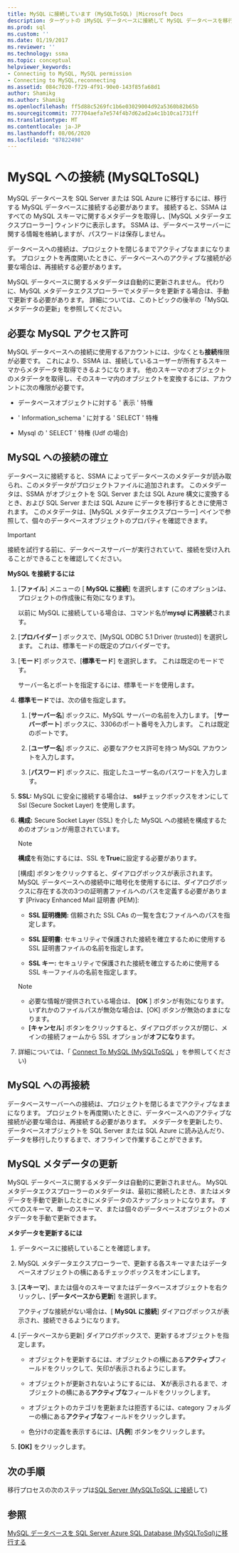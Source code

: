```yaml
---
title: MySQL に接続しています (MySQLToSQL) |Microsoft Docs
description: ターゲットの iMySQL データベースに接続して MySQL データベースを移行する方法について説明します。 SSMA は Azure SQL Database のデータベースに関するメタデータを取得します。
ms.prod: sql
ms.custom: ''
ms.date: 01/19/2017
ms.reviewer: ''
ms.technology: ssma
ms.topic: conceptual
helpviewer_keywords:
- Connecting to MySQL, MySQL permission
- Connecting to MySQL,reconnecting
ms.assetid: 084c7020-f729-4f91-90e0-143f85fa68d1
author: Shamikg
ms.author: Shamikg
ms.openlocfilehash: ff5d88c5269fc1b6e03029004d92a5360b82b65b
ms.sourcegitcommit: 777704aefa7e574f4b7d62ad2a4c1b10ca1731ff
ms.translationtype: MT
ms.contentlocale: ja-JP
ms.lasthandoff: 08/06/2020
ms.locfileid: "87822498"
---
```

# <a name="connecting-to-mysql-mysqltosql"></a>MySQL への接続 (MySQLToSQL)
MySQL データベースを SQL Server または SQL Azure に移行するには、移行する MySQL データベースに接続する必要があります。 接続すると、SSMA はすべての MySQL スキーマに関するメタデータを取得し、[MySQL メタデータエクスプローラー] ウィンドウに表示します。 SSMA は、データベースサーバーに関する情報を格納しますが、パスワードは保存しません。  
  
データベースへの接続は、プロジェクトを閉じるまでアクティブなままになります。 プロジェクトを再度開いたときに、データベースへのアクティブな接続が必要な場合は、再接続する必要があります。  
  
MySQL データベースに関するメタデータは自動的に更新されません。 代わりに、MySQL メタデータエクスプローラーでメタデータを更新する場合は、手動で更新する必要があります。 詳細については、このトピックの後半の「MySQL メタデータの更新」を参照してください。  
  
## <a name="required-mysql-permissions"></a>必要な MySQL アクセス許可  
MySQL データベースへの接続に使用するアカウントには、少なくとも**接続**権限が必要です。 これにより、SSMA は、接続しているユーザーが所有するスキーマからメタデータを取得できるようになります。 他のスキーマのオブジェクトのメタデータを取得し、そのスキーマ内のオブジェクトを変換するには、アカウントに次の権限が必要です。  
  
-   データベースオブジェクトに対する ' 表示 ' 特権  
  
-   ' Information_schema ' に対する ' SELECT ' 特権  
  
-   Mysql の ' SELECT ' 特権 (Udf の場合)  
  
## <a name="establishing-a-connection-to-mysql"></a>MySQL への接続の確立  
データベースに接続すると、SSMA によってデータベースのメタデータが読み取られ、このメタデータがプロジェクトファイルに追加されます。 このメタデータは、SSMA がオブジェクトを SQL Server または SQL Azure 構文に変換するとき、および SQL Server または SQL Azure にデータを移行するときに使用されます。 このメタデータは、[MySQL メタデータエクスプローラー] ペインで参照して、個々のデータベースオブジェクトのプロパティを確認できます。  
  
> [!IMPORTANT]  
> 接続を試行する前に、データベースサーバーが実行されていて、接続を受け入れることができることを確認してください。  
  
**MySQL を接続するには**  
  
1.  [**ファイル**] メニューの [ **MySQL に接続**] を選択します (このオプションは、プロジェクトの作成後に有効になります)。  
  
    以前に MySQL に接続している場合は、コマンド名が**mysql に再接続**されます。  
  
2.  [**プロバイダー** ] ボックスで、[MySQL ODBC 5.1 Driver (trusted)] を選択します。 これは、標準モードの既定のプロバイダーです。  
  
3.  [**モード**] ボックスで、[**標準モード**] を選択します。 これは既定のモードです。  
  
    サーバー名とポートを指定するには、標準モードを使用します。  
  
4.  **標準モード**では、次の値を指定します。  
  
    1.  [**サーバー名**] ボックスに、MySQL サーバーの名前を入力します。 [**サーバーポート**] ボックスに、3306のポート番号を入力します。 これは既定のポートです。  
  
    2.  [**ユーザー名**] ボックスに、必要なアクセス許可を持つ MySQL アカウントを入力します。  
  
    3.  [**パスワード**] ボックスに、指定したユーザー名のパスワードを入力します。  
  
5.  **SSL:** MySQL に安全に接続する場合は、 **ssl**チェックボックスをオンにして Ssl (Secure Socket Layer) を使用します。  
  
6.  **構成:** Secure Socket Layer (SSL) を介した MySQL への接続を構成するためのオプションが用意されています。  
  
    > [!NOTE]  
    > **構成**を有効にするには、SSL を**True**に設定する必要があります。  
  
    [構成] ボタンをクリックすると、ダイアログボックスが表示されます。 MySQL データベースへの接続中に暗号化を使用するには、ダイアログボックスに存在する次の3つの証明書ファイルへのパスを定義する必要があります [Privacy Enhanced Mail 証明書 (PEM)]:  
  
    -   **SSL 証明機関:** 信頼された SSL CAs の一覧を含むファイルへのパスを指定します。  
  
    -   **SSL 証明書:** セキュリティで保護された接続を確立するために使用する SSL 証明書ファイルの名前を指定します。  
  
    -   **SSL キー:** セキュリティで保護された接続を確立するために使用する SSL キーファイルの名前を指定します。  
  
    > [!NOTE]  
    > -   必要な情報が提供されている場合は、 **[OK** ] ボタンが有効になります。 いずれかのファイルパスが無効な場合は、[OK] ボタンが無効のままになります。  
    > -   **[キャンセル**] ボタンをクリックすると、ダイアログボックスが閉じ、メインの接続フォームから SSL オプションが**オフになり**ます。  
  
7.  詳細については、「 [Connect To MySQL &#40;MySQLToSQL](../../ssma/mysql/connect-to-mysql-mysqltosql.md) 」を参照してください&#41;  
  
## <a name="reconnecting-to-mysql"></a>MySQL への再接続  
データベースサーバーへの接続は、プロジェクトを閉じるまでアクティブなままになります。 プロジェクトを再度開いたときに、データベースへのアクティブな接続が必要な場合は、再接続する必要があります。 メタデータを更新したり、データベースオブジェクトを SQL Server または SQL Azure に読み込んだり、データを移行したりするまで、オフラインで作業することができます。  
  
## <a name="refreshing-mysql-metadata"></a>MySQL メタデータの更新  
MySQL データベースに関するメタデータは自動的に更新されません。 MySQL メタデータエクスプローラーのメタデータは、最初に接続したとき、またはメタデータを手動で更新したときにメタデータのスナップショットになります。 すべてのスキーマ、単一のスキーマ、または個々のデータベースオブジェクトのメタデータを手動で更新できます。  
  
**メタデータを更新するには**  
  
1.  データベースに接続していることを確認します。  
  
2.  MySQL メタデータエクスプローラーで、更新する各スキーマまたはデータベースオブジェクトの横にあるチェックボックスをオンにします。  
  
3.  [**スキーマ**]、または個々のスキーマまたはデータベースオブジェクトを右クリックし、[**データベースから更新**] を選択します。  
  
    アクティブな接続がない場合は、[ **MySQL に接続**] ダイアログボックスが表示され、接続できるようになります。  
  
4.  [データベースから更新] ダイアログボックスで、更新するオブジェクトを指定します。  
  
    -   オブジェクトを更新するには、オブジェクトの横にある**アクティブ**フィールドをクリックして、矢印が表示されるようにします。  
  
    -   オブジェクトが更新されないようにするには、 **X**が表示されるまで、オブジェクトの横にある**アクティブな**フィールドをクリックします。  
  
    -   オブジェクトのカテゴリを更新または拒否するには、category フォルダーの横にある**アクティブな**フィールドをクリックします。  
  
    -   色分けの定義を表示するには、[**凡例**] ボタンをクリックします。  
  
5.  **[OK]** をクリックします。  
  
## <a name="next-step"></a>次の手順  
移行プロセスの次のステップは[SQL Server &#40;MySQLToSQL に接続](../../ssma/mysql/connecting-to-sql-server-mysqltosql.md)して&#41;  
  
## <a name="see-also"></a>参照  
[MySQL データベースを SQL Server Azure SQL Database &#40;MySQLToSql&#41;に移行する](../../ssma/mysql/migrating-mysql-databases-to-sql-server-azure-sql-db-mysqltosql.md)  
  
